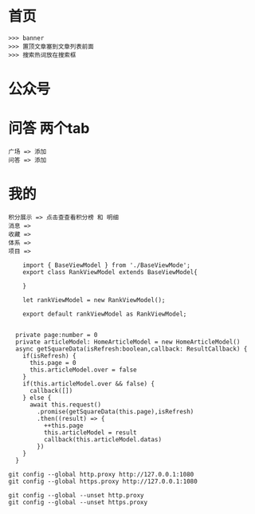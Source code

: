# 首页
    >>> banner
    >>> 置顶文章塞到文章列表前面
    >>> 搜索热词放在搜索框

# 公众号

# 问答 两个tab
    广场 => 添加
    问答 => 添加

# 我的
    积分展示 => 点击查查看积分榜 和 明细
    消息 => 
    收藏 => 
    体系 => 
    项目 => 

```
    import { BaseViewModel } from './BaseViewMode';
    export class RankViewModel extends BaseViewModel{
    
    }
    
    let rankViewModel = new RankViewModel();
    
    export default rankViewModel as RankViewModel;
    
    
  private page:number = 0
  private articleModel: HomeArticleModel = new HomeArticleModel()
  async getSquareData(isRefresh:boolean,callback: ResultCallback) {
    if(isRefresh) {
      this.page = 0
      this.articleModel.over = false
    }
    if(this.articleModel.over && false) {
      callback([])
    } else {
      await this.request()
        .promise(getSquareData(this.page),isRefresh)
        .then((result) => {
          ++this.page
          this.articleModel = result
          callback(this.articleModel.datas)
        })
    }
  }
```

    git config --global http.proxy http://127.0.0.1:1080
    git config --global https.proxy http://127.0.0.1:1080
    
    git config --global --unset http.proxy
    git config --global --unset https.proxy

